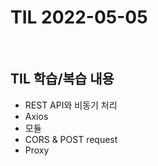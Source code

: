 # TIL 2022-05-05


<br>

## TIL 학습/복습 내용

- REST API와 비동기 처리
- Axios
- 모듈
- CORS & POST request
- Proxy

<br>
